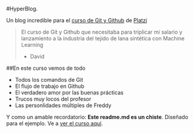 #HyperBlog.

Un blog incredible para el [curso de Git y Github](https://platzi.com/cursos/git-github/ "curso de Git y Github") de [Platzi](http://https://platzi.com/ "Platzi")
>El curso de Git y Github que necesitaba para triplicar mi salario y lanzamiento a la industria del tejido de lana sintética con Machine Learning
> - David

##En este curso vemos de todo
* Todos los comandos de Git
* El flujo de trabajo en Github
* El verdadero amor por las buenas prácticas
* Trucos muy locos del profesor
* Las personlidades múltiples de Freddy

Y como un amable recordatorio: **Este readme.md es un chiste**. Diseñado para el ejemplo. Ve a [ver el curso aquí](https://platzi.com/cursos/git-github/ "ver el curso aquí").
